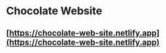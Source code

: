 # Chocolate Website
## [https://chocolate-web-site.netlify.app](https://chocolate-web-site.netlify.app)